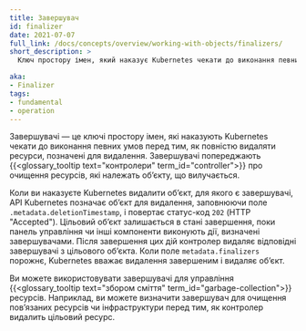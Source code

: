 ```yaml
---
title: Завершувач
id: finalizer
date: 2021-07-07
full_link: /docs/concepts/overview/working-with-objects/finalizers/
short_description: >
  Ключ простору імен, який наказує Kubernetes чекати до виконання певних умов перед тим, як повністю видалити обʼєкт, позначений для видалення.

aka:
- Finalizer
tags:
- fundamental
- operation
---
```


Завершувачі — це ключі простору імен, які наказують Kubernetes чекати до виконання певних умов перед тим, як повністю видаляти ресурси, позначені для видалення. Завершувачі попереджають {{<glossary_tooltip text="контролери" term_id="controller">}} про очищення ресурсів, які належать обʼєкту, що вилучається.

<!--more-->

Коли ви наказуєте Kubernetes видалити обʼєкт, для якого є завершувачі, API Kubernetes позначає обʼєкт для видалення, заповнюючи поле `.metadata.deletionTimestamp`, і повертає статус-код `202` (HTTP "Accepted"). Цільовий обʼєкт залишається в стані завершення, поки панель управління чи інші компоненти виконують дії, визначені завершувачами. Після завершення цих дій контролер видаляє відповідні завершувачі з цільового обʼєкта. Коли поле `metadata.finalizers` порожнє, Kubernetes вважає видалення завершеним і видаляє обʼєкт.

Ви можете використовувати завершувачі для управління {{<glossary_tooltip text="збором сміття" term_id="garbage-collection">}} ресурсів. Наприклад, ви можете визначити завершувач для очищення повʼязаних ресурсів чи інфраструктури перед тим, як контролер видалить цільовий ресурс.
